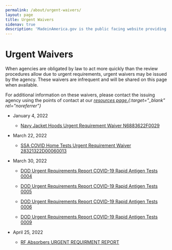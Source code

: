 ```yaml
---
permalink: /about/urgent-waivers/
layout: page
title: Urgent Waivers
sidenav: true
description: 'MadeinAmerica.gov is the public facing website providing information about Executive Order 14005: Ensuring the Future is Made in America by All of America’s Workers.'
---
```


# Urgent Waivers

When agencies are obligated by law to act more quickly than the review procedures allow due to urgent requirements, urgent waivers may be issued by the agency. These waivers are infrequent and will be shared on this page when available.

For additional information on these waivers, please contact the issuing agency using the points of contact at our _[resources page.](https://www.madeinamerica.gov/customer-service/resources/){:target="\_blank" rel="noreferrer"}_

- January 4, 2022

  - [Navy Jacket Hoods Urgent Requirement Waiver N6883622F0029](/urgent-waivers/Navy-Jacket-hoods-Urgent-Requirement-Waiver-N6883622F0029-4-Jan-22-for-posting.xlsx)

- March 22, 2022

  - [SSA COVID Home Tests Urgent Requirement Waiver 28321322D00060013](/urgent-waivers/SSA-COVID-Home-Tests-Urgent-Requirement-Waiver-28321322D00060013.xlsx)

- March 30, 2022

  - [DOD Urgent Requirements Report COVID-19 Rapid Antigen Tests 0004](/urgent-waivers/DOD-Urgent-Requirements-Report-COVID-19-Rapid-Antigen-Tests-0004.xlsx)

  - [DOD Urgent Requirements Report COVID-19 Rapid Antigen Tests 0005](/urgent-waivers/DoD-Urgent-Requirements-Report-COVID-19-Rapid-Antigen-Tests-0005.xlsx)

  - [DOD Urgent Requirements Report COVID-19 Rapid Antigen Tests 0006](/urgent-waivers/DOD-Urgent-Requirements-Report-COVID-19-Rapid-Antigen-Tests-0006.xlsx)

  - [DOD Urgent Requirements Report COVID-19 Rapid Antigen Tests 0009](/urgent-waivers/DoD-Urgent-Requirements-Report-COVID-19-Rapid-Antigen-Tests-0009.xlsx)

- April 25, 2022

  - [RF Absorbers URGENT REQUIRMENT REPORT](/urgent-waivers/RF-Absorbers-URGENT-REQUIRMENT-REPORT.xlsx)

